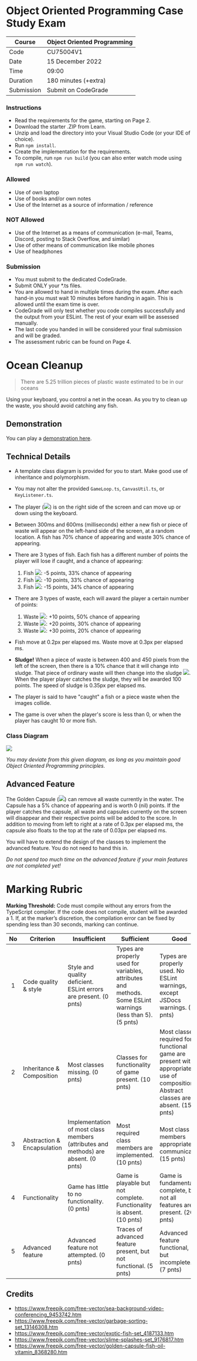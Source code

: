 # Object Oriented Programming Case Study Exam

| Course | Object Oriented Programming |
|---|---|
| Code | CU75004V1 |
| Date | 15 December 2022 |
| Time | 09:00 |
| Duration | 180 minutes (+extra) |
| Submission | Submit on CodeGrade |

### Instructions
 - Read the requirements for the game, starting on Page 2.
 - Download the starter .ZIP from Learn.
 - Unzip and load the directory into your Visual Studio Code (or your IDE of choice).
 - Run `npm install`.
 - Create the implementation for the requirements.
 - To compile, run `npm run build` (you can also enter watch mode using `npm run watch`).

### Allowed
 - Use of own laptop 
 - Use of books and/or own notes
 - Use of the Internet as a source of information / reference

### NOT Allowed
 - Use of the Internet as a means of communication (e-mail, Teams, Discord, posting to Stack Overflow, and similar)
 - Use of other means of communication like mobile phones
 - Use of headphones

### Submission
 - You must submit to the dedicated CodeGrade.
 - Submit ONLY your *.ts files.
 - You are allowed to hand in multiple times during the exam. After each hand-in you must wait 10 minutes before handing in again. This is allowed until the exam time is over.
 - CodeGrade will only test whether you code compiles successfully and the output from your ESLint. The rest of your exam will be  assessed manually.
 - The last code you handed in will be considered your final submission and will be graded.
 - The assessment rubric can be found on Page 4.

<div class="page"/>

# Ocean Cleanup
> There are 5.25 trillion pieces of plastic waste estimated to be in our oceans

Using your keyboard, you control a net in the ocean. As you try to clean up the waste, you should avoid catching any fish.

## Demonstration

You can play a [demonstration here](https://hz-hbo-ict.github.io/ts-oceancleanup/).

## Technical Details

 - A template class diagram is provided for you to start. Make good use of inheritance and polymorphism.

 - You may not alter the provided `GameLoop.ts`, `CanvasUtil.ts`, or `KeyListener.ts`.

 - The player (![](./assets/player.png)) is on the right side of the screen and can move up or down using the keyboard.

 - Between 300ms and 600ms (milliseconds) either a new fish or piece of waste will appear on the left-hand side of the screen, at a random location. A fish has 70% chance of appearing and waste 30% chance of appearing.

- There are 3 types of fish. Each fish has a different number of points the player will lose if caught, and a chance of appearing:
    1. Fish ![](./assets/fish1.png): -5 points, 33% chance of appearing
    2. Fish ![](./assets/fish2.png): -10 points, 33% chance of appearing
    3. Fish ![](./assets/fish3.png): -15 points, 34% chance of appearing

 - There are 3 types of waste, each will award the player a certain number of points:
    1. Waste ![](./assets/waste1.png): +10 points, 50% chance of appearing
    2. Waste ![](./assets/waste2.png): +20 points, 30% chance of appearing
    3. Waste ![](./assets/waste3.png): +30 points, 20% chance of appearing

 - Fish move at 0.2px per elapsed ms. Waste move at 0.3px per elapsed ms.

 - **Sludge!** When a piece of waste is between 400 and 450 pixels from the left of the screen, then there is a 10% chance that it will change into sludge. That piece of ordinary waste will then change into the sludge ![](./assets/toxic.png). When the player player catches the sludge, they will be awarded 100 points. The speed of sludge is 0.35px per elapsed ms.

 - The player is said to have "caught" a fish or a piece waste when the images collide.

 - The game is over when the player's score is less than 0, or when the player has caught 10 or more fish.

<div class="page"/>

### Class Diagram
![](./docs/classdiagram.svg)

*You may deviate from this given diagram, as long as you maintain good Object Oriented Programming principles.*

## Advanced Feature
The Golden Capsule (![](./assets/capsule.png)) can remove all waste currently in the water. The Capsule has a 5% chance of appearing and is worth 0 (nil) points. If the player catches the capsule, all waste and capsules currently on the screen will disappear and their respective points will be added to the score. In addition to moving from left to right at a rate of 0.3px per elapsed ms, the capsule also floats to the top at the rate of 0.03px per elapsed ms.

You will have to extend the design of the classes to implement the advanced feature. You do not need to hand this in.

*Do not spend too much time on the advanced feature if your main features are not completed yet!*

<div class="page"/>

# Marking Rubric

**Marking Threshold:** Code must compile without any errors from the TypeScript compiler. If the code does not compile, student will be awarded a 1. If, at the marker’s discretion, the compilation error can be fixed by spending less than 30 seconds, marking can continue.

| No | Criterion | Insufficient | Sufficient | Good | Excellent |
|:-:|---|---|---|---|---|
| 1 | Code quality & style | Style and quality deficient. ESLint errors are present. (0 pnts) | Types are  properly used for variables, attributes and methods. Some ESLint warnings (less than 5). (5 pnts) | Types are properly used. No ESLint warnings, except JSDocs warnings. (7 pnts) | Types are properly used. No ESLint problems. Good quality and style, including complete JSDocs. (10 pnts) |
| 2 | Inheritance & Composition | Most classes missing. (0 pnts) | Classes for functionality of game present. (10 pnts) | Most classes required for functional game are present with appropriate use of composition. Abstract classes are absent. (15 pnts) | Classes required for functional game (inherited and abstract) are present with good use of inheritance and composition. (20 pnts) |
| 3 | Abstraction & Encapsulation | Implementation of most class members (attributes and methods) are absent. (0 pnts) | Most required class members are implemented. (10 pnts) | Most class members appropriately communicate. (15 pnts) | Polymorphism appropriately used to reduce code duplication (20 pnts) |
| 4 | Functionality | Game has little to no functionality. (0 pnts) | Game is playable but not complete. Functionality is absent. (10 pnts) | Game is fundamentally complete, but not all features are present. (20 pnts) | Game functions exactly as per requirements. (30 pnts) |
| 5 | Advanced feature | Advanced feature not attempted. (0 pnts) | Traces of advanced feature present, but not functional. (5 pnts) | Advanced feature functional, but incomplete. (7 pnts) | Advanced feature functions exactly as per requirements. (10 pnts) |

## Credits
 - https://www.freepik.com/free-vector/sea-background-video-conferencing_9453742.htm
 - https://www.freepik.com/free-vector/garbage-sorting-set_13146308.htm
 - https://www.freepik.com/free-vector/exotic-fish-set_4187133.htm
 - https://www.freepik.com/free-vector/slime-splashes-set_9176817.htm
 - https://www.freepik.com/free-vector/golden-capsule-fish-oil-vitamin_8368280.htm